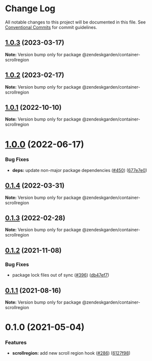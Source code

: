 # Change Log

All notable changes to this project will be documented in this file.
See [Conventional Commits](https://conventionalcommits.org) for commit guidelines.

## [1.0.3](https://github.com/zendeskgarden/react-containers/compare/@zendeskgarden/container-scrollregion@1.0.2...@zendeskgarden/container-scrollregion@1.0.3) (2023-03-17)

**Note:** Version bump only for package @zendeskgarden/container-scrollregion

## [1.0.2](https://github.com/zendeskgarden/react-containers/compare/@zendeskgarden/container-scrollregion@1.0.1...@zendeskgarden/container-scrollregion@1.0.2) (2023-02-17)

**Note:** Version bump only for package @zendeskgarden/container-scrollregion

## [1.0.1](https://github.com/zendeskgarden/react-containers/compare/@zendeskgarden/container-scrollregion@1.0.0...@zendeskgarden/container-scrollregion@1.0.1) (2022-10-10)

**Note:** Version bump only for package @zendeskgarden/container-scrollregion

# [1.0.0](https://github.com/zendeskgarden/react-containers/compare/@zendeskgarden/container-scrollregion@0.1.4...@zendeskgarden/container-scrollregion@1.0.0) (2022-06-17)

### Bug Fixes

- **deps:** update non-major package dependencies ([#450](https://github.com/zendeskgarden/react-containers/issues/450)) ([677e7e0](https://github.com/zendeskgarden/react-containers/commit/677e7e02022da4c7c2acf8afc39020664cdcd0b9))

## [0.1.4](https://github.com/zendeskgarden/react-containers/compare/@zendeskgarden/container-scrollregion@0.1.3...@zendeskgarden/container-scrollregion@0.1.4) (2022-03-31)

**Note:** Version bump only for package @zendeskgarden/container-scrollregion

## [0.1.3](https://github.com/zendeskgarden/react-containers/compare/@zendeskgarden/container-scrollregion@0.1.2...@zendeskgarden/container-scrollregion@0.1.3) (2022-02-28)

**Note:** Version bump only for package @zendeskgarden/container-scrollregion

## [0.1.2](https://github.com/zendeskgarden/react-containers/compare/@zendeskgarden/container-scrollregion@0.1.1...@zendeskgarden/container-scrollregion@0.1.2) (2021-11-08)

### Bug Fixes

- package lock files out of sync ([#396](https://github.com/zendeskgarden/react-containers/issues/396)) ([db47ef7](https://github.com/zendeskgarden/react-containers/commit/db47ef7e099977a015b8d545bff8be74efc027be))

## [0.1.1](https://github.com/zendeskgarden/react-containers/compare/@zendeskgarden/container-scrollregion@0.1.0...@zendeskgarden/container-scrollregion@0.1.1) (2021-08-16)

**Note:** Version bump only for package @zendeskgarden/container-scrollregion

# 0.1.0 (2021-05-04)

### Features

- **scrollregion:** add new scroll region hook ([#286](https://github.com/zendeskgarden/react-containers/issues/286)) ([6127f98](https://github.com/zendeskgarden/react-containers/commit/6127f9839f994acdffdd531ca28b4856433db831))
